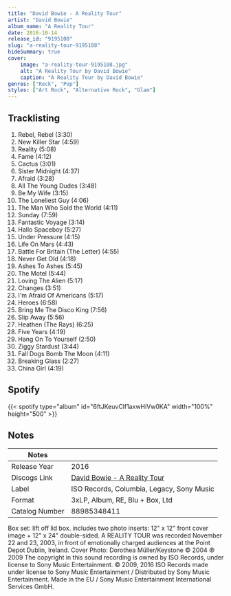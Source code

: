 ```yaml
---
title: "David Bowie - A Reality Tour"
artist: "David Bowie"
album_name: "A Reality Tour"
date: 2016-10-14
release_id: "9195108"
slug: "a-reality-tour-9195108"
hideSummary: true
cover:
    image: "a-reality-tour-9195108.jpg"
    alt: "A Reality Tour by David Bowie"
    caption: "A Reality Tour by David Bowie"
genres: ["Rock", "Pop"]
styles: ["Art Rock", "Alternative Rock", "Glam"]
---
```

## Tracklisting
1. Rebel, Rebel (3:30)
2. New Killer Star (4:59)
3. Reality (5:08)
4. Fame (4:12)
5. Cactus (3:01)
6. Sister Midnight (4:37)
7. Afraid (3:28)
8. All The Young Dudes (3:48)
9. Be My Wife (3:15)
10. The Loneliest Guy (4:06)
11. The Man Who Sold the World (4:11)
12. Sunday (7:59)
13. Fantastic Voyage (3:14)
14. Hallo Spaceboy (5:27)
15. Under Pressure (4:15)
16. Life On Mars (4:43)
17. Battle For Britain (The Letter) (4:55)
18. Never Get Old (4:18)
19. Ashes To Ashes (5:45)
20. The Motel (5:44)
21. Loving The Alien (5:17)
22. Changes (3:51)
23. I'm Afraid Of Americans (5:17)
24. Heroes (6:58)
25. Bring Me The Disco King (7:56)
26. Slip Away (5:56)
27. Heathen (The Rays) (6:25)
28. Five Years (4:19)
29. Hang On To Yourself (2:50)
30. Ziggy Stardust (3:44)
31. Fall Dogs Bomb The Moon (4:11)
32. Breaking Glass (2:27)
33. China Girl (4:19)
## Spotify
{{< spotify type="album" id="6ftJKeuvClf1axwHiVw0KA" width="100%" height="500" >}}


## Notes
| Notes          |             |
| ---------------| ----------- |
| Release Year   | 2016 |
| Discogs Link   | [David Bowie - A Reality Tour](https://www.discogs.com/release/9195108-Bowie-A-Reality-Tour) |
| Label          | ISO Records, Columbia, Legacy, Sony Music |
| Format         | 3xLP, Album, RE, Blu + Box, Ltd |
| Catalog Number | 88985348411 |

Box set: lift off lid box. includes two photo inserts:  12" x 12" front cover image + 12" x 24" double-sided.  A REALITY TOUR was recorded November 22 and 23, 2003, in front of emotionally charged audiences at the Point Depot Dublin, Ireland.  Cover Photo: Dorothea Müller/Keystone © 2004   ℗ 2009 The copyright in this sound recording is owned by ISO Records, under license to Sony Music Entertainment. © 2009, 2016 ISO Records made under license to Sony Music Entertainment / Distributed by Sony Music Entertainment. Made in the EU / Sony Music Entertainment International Services GmbH.
